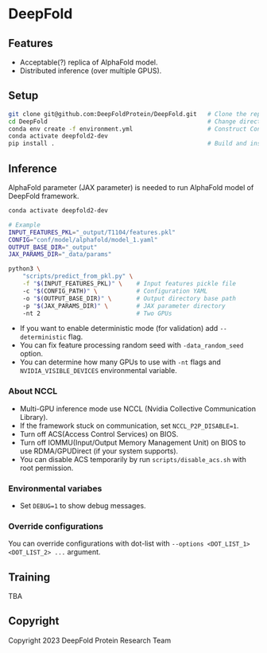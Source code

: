 # DeepFold

## Features

- Acceptable(?) replica of AlphaFold model.
- Distributed inference (over multiple GPUS).

## Setup

```bash
git clone git@github.com:DeepFoldProtein/DeepFold.git   # Clone the repository
cd DeepFold                                             # Change directory
conda env create -f environment.yml                     # Construct Conda environment
conda activate deepfold2-dev
pip install .                                           # Build and install the package
```

## Inference

AlphaFold parameter (JAX parameter) is needed to run AlphaFold model of DeepFold framework.

```bash
conda activate deepfold2-dev

# Example
INPUT_FEATURES_PKL="_output/T1104/features.pkl"
CONFIG="conf/model/alphafold/model_1.yaml"
OUTPUT_BASE_DIR="_output"
JAX_PARAMS_DIR="_data/params"

python3 \
    "scripts/predict_from_pkl.py" \
    -f "$(INPUT_FEATURES_PKL)" \    # Input features pickle file
    -c "$(CONFIG_PATH)" \           # Configuration YAML
    -o "$(OUTPUT_BASE_DIR)" \       # Output directory base path
    -p "$(JAX_PARAMS_DIR)" \        # JAX parameter directory
    -nt 2                           # Two GPUs
```

- If you want to enable deterministic mode (for validation) add `--deterministic` flag.
- You can fix feature processing random seed with `-data_random_seed` option.
- You can determine how many GPUs to use with `-nt` flags and `NVIDIA_VISIBLE_DEVICES` environmental variable.

### About NCCL

- Multi-GPU inference mode use NCCL (Nvidia Collective Communication Library).
- If the framework stuck on communication, set `NCCL_P2P_DISABLE=1`.
- Turn off ACS(Access Control Services) on BIOS.
- Turn off IOMMU(Input/Output Memory Management Unit) on BIOS to use RDMA/GPUDirect (if your system supports).
- You can disable ACS temporarily by run `scripts/disable_acs.sh` with root permission.

### Environmental variabes

- Set `DEBUG=1` to show debug messages.

### Override configurations

You can override configurations with dot-list with `--options <DOT_LIST_1> <DOT_LIST_2> ...` argument.

## Training

TBA

## Copyright

Copyright 2023 DeepFold Protein Research Team
